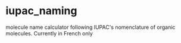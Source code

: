 # iupac_naming
molecule name calculator following IUPAC's nomenclature of organic molecules. Currently in French only
